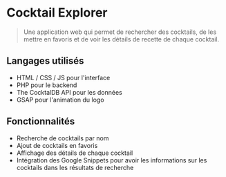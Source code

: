 # Cocktail Explorer

> Une application web qui permet de rechercher des cocktails, de les mettre en favoris et de voir les détails de recette de chaque cocktail.

## Langages utilisés
- HTML / CSS / JS pour l'interface
- PHP pour le backend
- The CocktalDB API pour les données
- GSAP pour l'animation du logo

## Fonctionnalités
- Recherche de cocktails par nom
- Ajout de cocktails en favoris
- Affichage des détails de chaque cocktail
- Intégration des Google Snippets pour avoir les informations sur les cocktails dans les résultats de recherche
